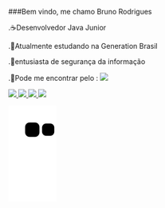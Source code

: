 ###Bem vindo, me chamo Bruno Rodrigues

.☕Desenvolvedor Java Junior

.🌈Atualmente estudando na Generation Brasil 

.🔑entusiasta de segurança da informação  

.💼Pode me encontrar pelo : <a href="https://www.linkedin.com/in/bruno-martins-8667b0180/"> <img src="https://img.shields.io/badge/LinkedIn-0077B5?style=for-the-badge&logo=linkedin&logoColor=white">


  <a href="https://github.com/obrunorm">
  <img height="180em" src="https://github-readme-stats.vercel.app/api?username=obrunorm&show_icons=true&theme=default&include_all_commits=true&count_private=true"/>
  <img height="180em" src="https://github-readme-stats.vercel.app/api/top-langs/?username=obrunorm&layout=compact&langs_count=7&theme=default"/>
</div>
  
   <img src="https://img.shields.io/badge/Java-ED8B00?style=for-the-badge&logo=java&logoColor=white">
  <img src="https://img.shields.io/badge/Python-14354C?style=for-the-badge&logo=python&logoColor=white">
  
  ![Snake animation](https://github.com/rafaballerini/rafaballerini/blob/output/github-contribution-grid-snake.svg)
  

  
